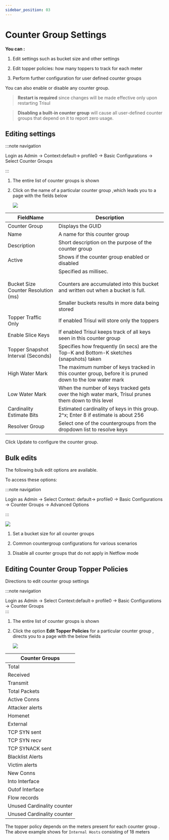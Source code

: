 ```yaml
---
sidebar_position: 03
---
```


# Counter Group Settings

**You can :**  

1. Edit settings such as bucket size and other settings  

2. Edit topper policies: how many toppers to track for each meter  

3. Perform further configuration for user defined counter groups

You can also enable or disable any counter group.

> **Restart is required** since changes will be made effective only
> upon restarting Trisul

> **Disabling a built-in counter group** will cause all
> user-defined counter groups that depend on it to report zero usage.

## Editing settings

:::note navigation

Login as Admin -\> Context:default-> profile0 -\> Basic
Configurations -\> Select Counter Groups

:::

1. The entire list of counter groups is shown  

2. Click on the name of a particular counter group ,which leads you to a
   page with the fields below
   
   ![](images/editcountergroups.png)

| FieldName                           | Description                                                                                                                                                                 |
| ----------------------------------- | --------------------------------------------------------------------------------------------------------------------------------------------------------------------------- |
| Counter Group                       | Displays the GUID                                                                                                                                                           |
| Name                                | A name for this counter group                                                                                                                                               |
| Description                         | Short description on the purpose of the counter group                                                                                                                       |
| Active                              | Shows if the counter group enabled or disabled                                                                                                                              |
| Bucket Size Counter Resolution (ms) | Specified as millisec.<br></br> Counters are accumulated into this bucket and written out when a bucket is full.<br></br> Smaller buckets results in more data being stored |
| Topper Traffic Only                 | If enabled Trisul will store only the toppers                                                                                                                               |
| Enable Slice Keys                   | If enabled Trisul keeps track of all keys seen in this counter group                                                                                                        |
| Topper Snapshot Interval (Seconds)  | Specifies how frequently (in secs) are the Top-K and Bottom-K sketches (snapshots) taken                                                                                    |
| High Water Mark                     | The maximum number of keys tracked in this counter group, before it is pruned down to the low water mark                                                                    |
| Low Water Mark                      | When the number of keys tracked gets over the high water mark, Trisul prunes them down to this level                                                                        |
| Cardinality Estimate Bits           | Estimated cardinality of keys in this group. 2^x; Enter 8 if estimate is about 256                                                                                          |
| Resolver Group                      | Select one of the countergroups from the dropdown list to resolve keys                                                                                                      |

Click Update to configure the counter group.

## Bulk edits

The following bulk edit options are available.

To access these options:

:::note navigation

Login as Admin -\> Select Context: default-> profile0 -\> Basic
Configurations -\> Counter Groups -\> Advanced Options

:::

![](images/advancedoptions.png)

1. Set a bucket size for all counter groups 

2. Common countergroup configurations for various scenarios 

3. Disable all counter groups that do not apply in Netflow mode

## Editing Counter Group Topper Policies

Directions to edit counter group settings

:::note navigation

Login as Admin -\> Select Context:default-> profile0 -\> Basic
Configurations -\> Counter Groups  
:::

1. The entire list of counter groups is shown  

2. Click the option **Edit Topper Policies** for a particular counter
   group , directs you to a page with the below fields
   
   ![](images/topperpolicies.png)

| Counter Groups             |
| -------------------------- |
| Total                      |
| Received                   |
| Transmit                   |
| Total Packets              |
| Active Conns               |
| Attacker alerts            |
| Homenet                    |
| External                   |
| TCP SYN sent               |
| TCP SYN recv               |
| TCP SYNACK sent            |
| Blacklist Alerts           |
| Victim alerts              |
| New Conns                  |
| Into Interface             |
| Outof Interface            |
| Flow records               |
| Unused Cardinality counter |
| Unused Cardinality counter |

The topper policy depends on the meters present for each counter group .
The above example shows for `Internal Hosts` consisting of 18 meters
